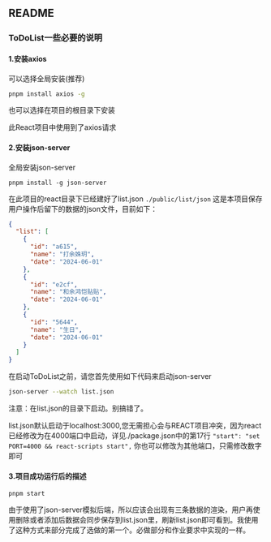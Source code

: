 ## README

### ToDoList一些必要的说明

#### 1.安装axios

可以选择全局安装(推荐)

```bash
pnpm install axios -g
```

也可以选择在项目的根目录下安装

此React项目中使用到了axios请求

#### 2.安装json-server

全局安装json-server

```
pnpm install -g json-server
```

在此项目的react目录下已经建好了list.json      `./public/list/json`      这是本项目保存用户操作后留下的数据的json文件，目前如下：

```json
{
  "list": [
    {
      "id": "a615",
      "name": "打余姝玥",
      "date": "2024-06-01"
    },
    {
      "id": "e2cf",
      "name": "和余鸿恺贴贴",
      "date": "2024-06-01"
    },
    {
      "id": "5644",
      "name": "生日",
      "date": "2024-06-01"
    }
  ]
}
```

在启动ToDoList之前，请您首先使用如下代码来启动json-server

```bash
json-server --watch list.json
```

注意：在list.json的目录下启动。别搞错了。

list.json默认启动于localhost:3000,您无需担心会与REACT项目冲突，因为react已经修改为在4000端口中启动，详见./package.json中的第17行 `"start": "set PORT=4000 && react-scripts start",` 你也可以修改为其他端口，只需修改数字即可

#### 3.项目成功运行后的描述

`pnpm start`

 由于使用了json-server模拟后端，所以应该会出现有三条数据的渲染，用户再使用删除或者添加后数据会同步保存到list.json里，刷新list.json即可看到。我使用了这种方式来部分完成了选做的第一个。必做部分和作业要求中实现的一样。
